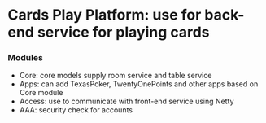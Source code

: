Cards Play Platform: use for back-end service for playing cards
====================================

### Modules

* Core: core models supply room service and table service
* Apps: can add TexasPoker, TwentyOnePoints and other apps based on Core module
* Access: use to communicate with front-end service using Netty
* AAA: security check for accounts

